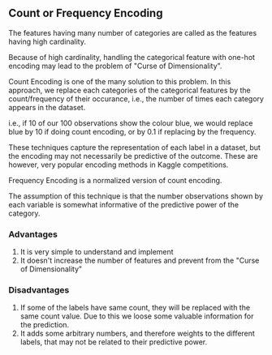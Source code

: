 ## Count or Frequency Encoding

The features having many number of categories are called as the features having high cardinality.

Because of high cardinality, handling the categorical feature with one-hot encoding may lead to the problem of "Curse of Dimensionality".

Count Encoding is one of the many solution to this problem. In this approach, we replace each categories of the categorical features by the count/frequency of their occurance, i.e., the number of times each category appears in the dataset.

i.e., if 10 of our 100 observations show the colour blue, we would replace blue by 10 if doing count encoding, or by 0.1 if replacing by the frequency.

These techniques capture the representation of each label in a dataset, but the encoding may not necessarily be predictive of the outcome. These are however, very popular encoding methods in Kaggle competitions.

Frequency Encoding is a normalized version of count encoding.

The assumption of this technique is that the number observations shown by each variable is somewhat informative of the predictive power of the category.

### Advantages

1. It is very simple to understand and implement
2. It doesn't increase the number of features and prevent from the "Curse of Dimensionality"

### Disadvantages

1. If some of the labels have same count, they will be replaced with the same count value. Due to this we loose some valuable information for the prediction.
2. It adds some arbitrary numbers, and therefore weights to the different labels, that may not be related to their predictive power.

